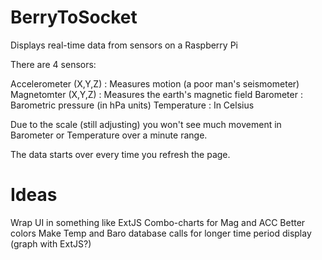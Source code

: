# BerryToSocket

Displays real-time data from sensors on a Raspberry Pi

There are 4 sensors:

Accelerometer (X,Y,Z) : Measures motion (a poor man's seismometer)
Magnetomter (X,Y,Z) : Measures the earth's magnetic field
Barometer : Barometric pressure (in hPa units)
Temperature : In Celsius

Due to the scale (still adjusting) you won't see much movement in Barometer or Temperature over a minute range.

The data starts over every time you refresh the page.

# Ideas

Wrap UI in something like ExtJS
Combo-charts for Mag and ACC
Better colors
Make Temp and Baro database calls for longer time period display (graph with ExtJS?)
